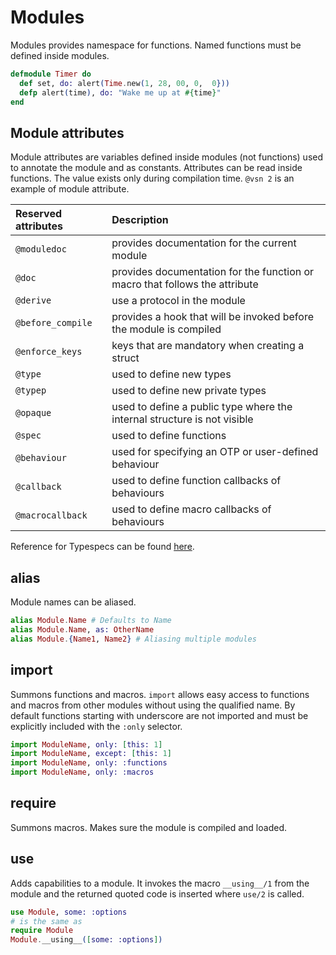 # Modules

Modules provides namespace for functions. Named functions must be defined inside modules.

```elixir
defmodule Timer do
  def set, do: alert(Time.new(1, 28, 00, 0,  0}))
  defp alert(time), do: "Wake me up at #{time}"
end
```

## Module attributes

Module attributes are variables defined inside modules (not functions) used to annotate the module and as constants. Attributes can be read inside functions. The value exists only during compilation time. `@vsn 2` is an example of module attribute.

| Reserved attributes | Description                            |
| :------------------ | :------------------------------------  |
| `@moduledoc` | provides documentation for the current module |
| `@doc` | provides documentation for the function or macro that follows the attribute |
| `@derive` | use a protocol in the module |
| `@before_compile` | provides a hook that will be invoked before the module is compiled |
| `@enforce_keys` | keys that are mandatory when creating a struct |
| `@type` | used to define new types |
| `@typep` | used to define new private types |
| `@opaque` | used to define a public type where the internal structure is not visible |
| `@spec` | used to define functions |
| `@behaviour` | used for specifying an OTP or user-defined behaviour |
| `@callback` | used to define function callbacks of behaviours |
| `@macrocallback` | used to define macro callbacks of behaviours |

Reference for Typespecs can be found [here](https://hexdocs.pm/elixir/typespecs.html).

## alias

Module names can be aliased.

```elixir
alias Module.Name # Defaults to Name
alias Module.Name, as: OtherName
alias Module.{Name1, Name2} # Aliasing multiple modules
```

## import

Summons functions and macros. `import` allows easy access to functions and macros from other modules without using the qualified name. By default functions starting with underscore are not imported and must be explicitly included with the `:only` selector.

```elixir
import ModuleName, only: [this: 1]
import ModuleName, except: [this: 1]
import ModuleName, only: :functions
import ModuleName, only: :macros
```

## require

Summons macros. Makes sure the module is compiled and loaded.

## use

Adds capabilities to a module. It invokes the macro `__using__/1` from the module and the returned quoted code is inserted where `use/2` is called.

```elixir
use Module, some: :options
# is the same as
require Module
Module.__using__([some: :options])
```
